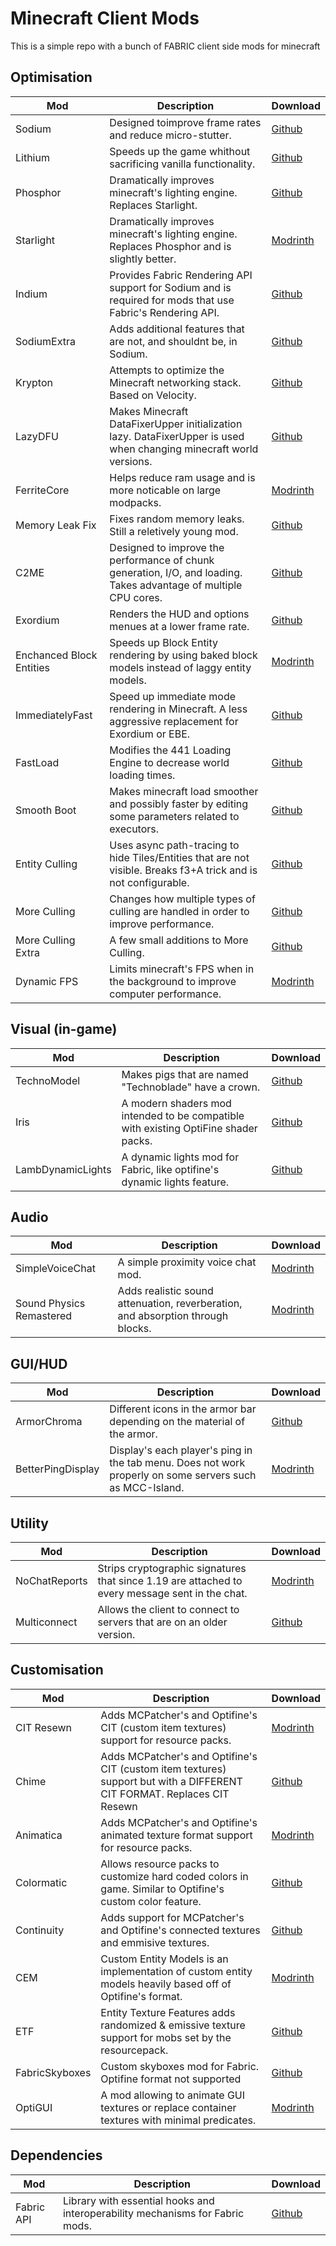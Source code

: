 # Minecraft Client Mods

This is a simple repo with a bunch of FABRIC client side mods for minecraft

## Optimisation

| Mod                      | Description                                                                                                        | Download                                                              |
| ------------------------ | ------------------------------------------------------------------------------------------------------------------ | --------------------------------------------------------------------- |
| Sodium                   | Designed toimprove frame rates and reduce micro-stutter.                                                           | [Github](https://github.com/CaffeineMC/sodium-fabric/releases)        |
| Lithium                  | Speeds up the game whithout sacrificing vanilla functionality.                                                     | [Github](https://github.com/CaffeineMC/lithium-fabric/releases)       |
| Phosphor                 | Dramatically improves minecraft's lighting engine. Replaces Starlight.                                             | [Github](https://github.com/CaffeineMC/phosphor-fabric/releases)      |
| Starlight                | Dramatically improves minecraft's lighting engine. Replaces Phosphor and is slightly better.                       | [Modrinth](https://modrinth.com/mod/starlight/versions)               |
| Indium                   | Provides Fabric Rendering API support for Sodium and is required for mods that use Fabric's Rendering API.         | [Github](https://github.com/comp500/Indium/releases)                  |
| SodiumExtra              | Adds additional features that are not, and shouldnt be, in Sodium.                                                 | [Github](https://github.com/FlashyReese/sodium-extra-fabric/releases) |
| Krypton                  | Attempts to optimize the Minecraft networking stack. Based on Velocity.                                            | [Github](https://github.com/astei/krypton/releases)                   |
| LazyDFU                  | Makes Minecraft DataFixerUpper initialization lazy. DataFixerUpper is used when changing minecraft world versions. | [Github](https://github.com/astei/lazydfu/releases)                   |
| FerriteCore              | Helps reduce ram usage and is more noticable on large modpacks.                                                    | [Modrinth](https://modrinth.com/mod/ferrite-core/versions)            |
| Memory Leak Fix          | Fixes random memory leaks. Still a reletively young mod.                                                           | [Github](https://github.com/fxmorin/MemoryLeakFix/releases/)          |
| C2ME                     | Designed to improve the performance of chunk generation, I/O, and loading. Takes advantage of multiple CPU cores.  | [Github](https://github.com/RelativityMC/C2ME-fabric/releases)        |
| Exordium                 | Renders the HUD and options menues at a lower frame rate.                                                          | [Github](https://github.com/tr7zw/Exordium/releases)                  |
| Enchanced Block Entities | Speeds up Block Entity rendering by using baked block models instead of laggy entity models.                       | [Modrinth](https://modrinth.com/mod/ebe/versions)                     |
| ImmediatelyFast          | Speed up immediate mode rendering in Minecraft. A less aggressive replacement for Exordium or EBE.                 | [Github](https://github.com/RaphiMC/ImmediatelyFast/releases/)        |
| FastLoad                 | Modifies the 441 Loading Engine to decrease world loading times.                                                   | [Github](https://github.com/BumbleSoftware/Fastload/releases)         |
| Smooth Boot              | Makes minecraft load smoother and possibly faster by editing some parameters related to executors.                 | [Github](https://github.com/UltimateBoomer/mc-smoothboot/releases)    |
| Entity Culling           | Uses async path-tracing to hide Tiles/Entities that are not visible. Breaks f3+A trick and is not configurable.    | [Github](https://github.com/tr7zw/EntityCulling/releases/)            |
| More Culling             | Changes how multiple types of culling are handled in order to improve performance.                                 | [Github](https://github.com/fxmorin/MoreCulling/releases)             |
| More Culling Extra       | A few small additions to More Culling.                                                                             | [Github](https://github.com/fxmorin/MoreCullingExtra/releases)        |
| Dynamic FPS              | Limits minecraft's FPS when in the background to improve computer performance.                                     | [Modrinth](https://modrinth.com/mod/dynamic-fps/versions)             |

## Visual (in-game)

| Mod               | Description                                                                         | Download                                                             |
| ----------------- | ----------------------------------------------------------------------------------- | -------------------------------------------------------------------- |
| TechnoModel       | Makes pigs that are named "Technoblade" have a crown.                               | [Github](https://github.com/thecolonel63/technomodel/releases/)      |
| Iris              | A modern shaders mod intended to be compatible with existing OptiFine shader packs. | [Github](https://github.com/IrisShaders/Iris/releases/)              |
| LambDynamicLights | A dynamic lights mod for Fabric, like optifine's dynamic lights feature.            | [Github](https://github.com/LambdAurora/LambDynamicLights/releases/) |

## Audio

| Mod                      | Description                                                                     | Download                                                               |
| ------------------------ | ------------------------------------------------------------------------------- | ---------------------------------------------------------------------- |
| SimpleVoiceChat          | A simple proximity voice chat mod.                                              | [Modrinth](https://modrinth.com/plugin/simple-voice-chat/versions)     |
| Sound Physics Remastered | Adds realistic sound attenuation, reverberation, and absorption through blocks. | [Modrinth](https://modrinth.com/mod/sound-physics-remastered/versions) |

## GUI/HUD

| Mod               | Description                                                                                              | Download                                                                 |
| ----------------- | -------------------------------------------------------------------------------------------------------- | ------------------------------------------------------------------------ |
| ArmorChroma       | Different icons in the armor bar depending on the material of the armor.                                 | [Github](https://github.com/A5b84/armor-chroma-fabric/releases)          |
| BetterPingDisplay | Display's each player's ping in the tab menu. Does not work properly on some servers such as MCC-Island. | [Modrinth](https://modrinth.com/mod/better-ping-display-fabric/versions) |

## Utility

| Mod           | Description                                                                                     | Download                                                         |
| ------------- | ----------------------------------------------------------------------------------------------- | ---------------------------------------------------------------- |
| NoChatReports | Strips cryptographic signatures that since 1.19 are attached to every message sent in the chat. | [Modrinth](https://modrinth.com/mod/no-chat-reports/versions)    |
| Multiconnect  | Allows the client to connect to servers that are on an older version.                           | [Github](https://github.com/Earthcomputer/multiconnect/releases) |

## Customisation

| Mod            | Description                                                                                                             | Download                                                                |
| -------------- | ----------------------------------------------------------------------------------------------------------------------- | ----------------------------------------------------------------------- |
| CIT Resewn     | Adds MCPatcher's and Optifine's CIT (custom item textures) support for resource packs.                                  | [Modrinth](https://modrinth.com/mod/cit-resewn/versions)                |
| Chime          | Adds MCPatcher's and Optifine's CIT (custom item textures) support but with a DIFFERENT CIT FORMAT. Replaces CIT Resewn | [Github](https://github.com/emilyploszaj/chime/releases/)               |
| Animatica      | Adds MCPatcher's and Optifine's animated texture format support for resource packs.                                     | [Modrinth](https://modrinth.com/mod/animatica/versions)                 |
| Colormatic     | Allows resource packs to customize hard coded colors in game. Similar to Optifine's custom color feature.               | [Github](https://github.com/kvverti/colormatic/releases/)               |
| Continuity     | Adds support for MCPatcher's and Optifine's connected textures and emmisive textures.                                   | [Github](https://github.com/PepperCode1/Continuity/releases/)           |
| CEM            | Custom Entity Models is an implementation of custom entity models heavily based off of Optifine's format.               | [Modrinth](https://modrinth.com/mod/cem/versions)                       |
| ETF            | Entity Texture Features adds randomized & emissive texture support for mobs set by the resourcepack.                    | [Github](https://github.com/Traben-0/Entity_Texture_Features/releases/) |
| FabricSkyboxes | Custom skyboxes mod for Fabric. Optifine format not supported                                                           | [Github](https://github.com/AMereBagatelle/fabricskyboxes/releases/)    |
| OptiGUI        | A mod allowing to animate GUI textures or replace container textures with minimal predicates.                           | [Modrinth](https://modrinth.com/mod/optigui/versions)                   |

## Dependencies

| Mod        | Description                                                                   | Download                                              |
| ---------- | ----------------------------------------------------------------------------- | ----------------------------------------------------- |
| Fabric API | Library with essential hooks and interoperability mechanisms for Fabric mods. | [Github](https://github.com/FabricMC/fabric/releases) |
